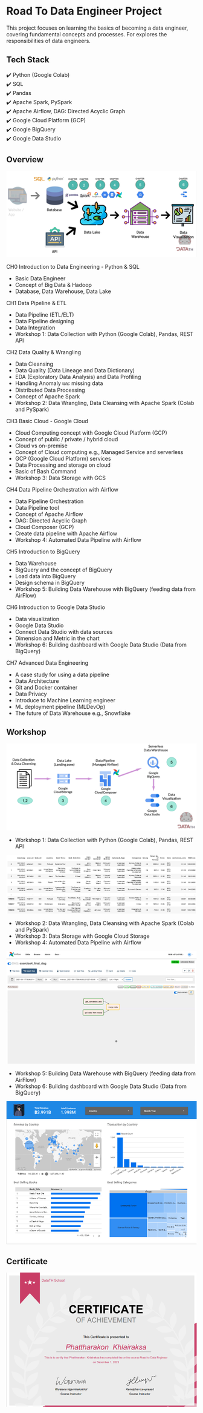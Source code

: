 # Road To Data Engineer Project
This project focuses on learning the basics of becoming a data engineer, covering fundamental concepts and processes. For explores the responsibilities of data engineers.

## Tech Stack

✔️ Python (Google Colab)  
✔️ SQL  
✔️ Pandas  
✔️ Apache Spark, PySpark  
✔️ Apache Airflow, DAG: Directed Acyclic Graph  
✔️ Google Cloud Platform (GCP)  
✔️ Google BigQuery  
✔️ Google Data Studio

## Overview

![diagram](https://github.com/PhattK/Road-to-Data-Engineer-Project/blob/main/Pics/R2DE_diagram.png)

 CH0 Introduction to Data Engineering - Python & SQL

-   Basic Data Engineer
-   Concept of Big Data & Hadoop
-   Database, Data Warehouse, Data Lake

 CH1 Data Pipeline & ETL

-   Data Pipeline (ETL/ELT)
-   Data Pipeline designing
-   Data Integration
-   Workshop 1: Data Collection with Python (Google Colab), Pandas, REST API

 CH2 Data Quality & Wrangling

-   Data Cleansing
-   Data Quality (Data Lineage and Data Dictionary)
-   EDA (Exploratory Data Analysis) and Data Profiling
-   Handling Anomaly และ missing data
-   Distributed Data Processing
-   Concept of Apache Spark
-   Workshop 2: Data Wrangling, Data Cleansing with Apache Spark (Colab and PySpark)

 CH3 Basic Cloud - Google Cloud

-   Cloud Computing concept with Google Cloud Platform (GCP)
-   Concept of public / private / hybrid cloud
-   Cloud vs on-premise
-   Concept of Cloud computing e.g., Managed Service and serverless
-   GCP (Google Cloud Platform) services
-   Data Processing and storage on cloud
-   Basic of Bash Command
-   Workshop 3: Data Storage with GCS

 CH4 Data Pipeline Orchestration with Airflow

-   Data Pipeline Orchestration
-   Data Pipeline tool
-   Concept of Apache Airflow
-   DAG: Directed Acyclic Graph
-   Cloud Composer (GCP)
-   Create data pipeline with Apache Airflow
-   Workshop 4: Automated Data Pipeline with Airflow

 CH5 Introduction to BigQuery

-   Data Warehouse
-   BigQuery and the concept of BigQuery
-   Load data into BigQuery
-   Design schema in BigQuery
-   Workshop 5: Building Data Warehouse with BigQuery (feeding data from AirFlow)

 CH6 Introduction to Google Data Studio

-   Data visualization
-   Google Data Studio
-   Connect Data Studio with data sources
-   Dimension and Metric in the chart
-   Workshop 6: Building dashboard with Google Data Studio (Data from BigQuery)

 CH7 Advanced Data Engineering

-   A case study for using a data pipeline
-   Data Architecture
-   Git and Docker container
-   Data Privacy
-   Introduce to Machine Learning engineer
-   ML deployment pipeline (MLDevOp)
-   The future of Data Warehouse e.g., Snowflake


## Workshop

![workshop](https://github.com/PhattK/Road-to-Data-Engineer-Project/blob/main/Pics/R2DE_workshop_diagram.png)


-   Workshop 1: Data Collection with Python (Google Colab), Pandas, REST API

![example](https://github.com/PhattK/Road-to-Data-Engineer-Project/blob/main/Pics/example_data.png)

-   Workshop 2: Data Wrangling, Data Cleansing with Apache Spark (Colab and PySpark)
-   Workshop 3: Data Storage with Google Cloud Storage
-   Workshop 4: Automated Data Pipeline with Airflow

![data_pipeline](https://github.com/PhattK/Road-to-Data-Engineer-Project/blob/main/Pics/data_pipeline.png)

-   Workshop 5: Building Data Warehouse with BigQuery (feeding data from AirFlow)
-   Workshop 6: Building dashboard with Google Data Studio (Data from BigQuery)

![dashboard](https://github.com/PhattK/Road-to-Data-Engineer-Project/blob/main/Pics/dashboard.png)

## Certificate

![certificate](https://github.com/PhattK/Road-to-Data-Engineer-Project/blob/main/Pics/Phattharakon_Certificate.png)
